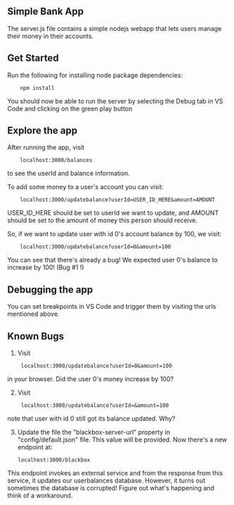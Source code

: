 ## Simple Bank App

The server.js file contains a simple nodejs webapp that lets users manage their money in their accounts.

## Get Started

Run the following for installing node package dependencies:


        npm install

You should now be able to run the server by selecting the Debug tab in VS Code and clicking on the green play button

## Explore the app

After running the app, visit 

        localhost:3000/balances

to see the userId and balance information.

To add some money to a user's account you can visit:

        localhost:3000/updatebalance?userId=USER_ID_HERE&amount=AMOUNT

USER_ID_HERE should be set to userId we want to update, and AMOUNT should be set to the amount of money this person should receive.

So, if we want to update user with id 0's account balance by 100, we visit:

        localhost:3000/updatebalance?userId=0&amount=100

You can see that there's already a bug! We expected user 0's balance to increase by 100! (Bug #1 !)

## Debugging the app

You can set breakpoints in VS Code and trigger them by visiting the urls mentioned above.

## Known Bugs

1) Visit 

        localhost:3000/updatebalance?userId=0&amount=100

in your browser. Did the user 0's money increase by 100?

2) Visit

        localhost:3000/updatebalance?userId=&amount=100
    
 note that user with id 0 still got its balance updated. Why?

 3) Update the file the "blackbox-server-url" property  in "config/default.json" file. This value will be provided. Now there's a new endpoint at:

        localhost:3000/blackbox

 This endpoint invokes an external service and from the response from this service, it updates our userbalances database. However, it turns out sometimes the database is corrupted! Figure out what's happening and think of a workaround.
 



